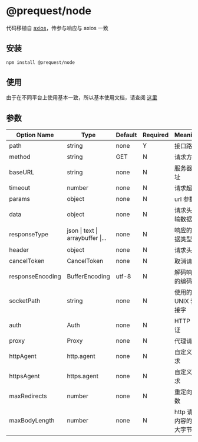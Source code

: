 # @prequest/node

代码移植自 [axios](https://github.com/axios/axios/blob/e9965bfafc/lib/adapters/http.js)，传参与响应与 axios 一致

## 安装

```bash
npm install @prequest/node
```

## 使用

由于在不同平台上使用基本一致，所以基本使用文档，请查阅 [这里](/usage?id=%e5%bc%80%e7%ae%b1%e5%8d%b3%e7%94%a8)

## 参数

| Option Name      | Type                              | Default | Required | Meaning                   | Example                 |
| ---------------- | --------------------------------- | ------- | -------- | ------------------------- | ----------------------- |
| path             | string                            | none    | Y        | 接口路径                  | /api                    |
| method           | string                            | GET     | N        | 请求方式                  | post                    |
| baseURL          | string                            | none    | N        | 服务器地址                | 'http://localhost:3000' |
| timeout          | number                            | none    | N        | 请求超时                  | 5000                    |
| params           | object                            | none    | N        | url 参数                  | { id: 10}               |
| data             | object                            | none    | N        | 请求头传输数据            | { id: 10}               |
| responseType     | json \| text \| arraybuffer \|... | none    | N        | 响应的数据类型            | json                    |
| header           | object                            | none    | N        | 请求头                    | { token: 'aaaaa'}       |
| cancelToken      | CancelToken                       | none    | N        | 取消请求                  |                         |
| responseEncoding | BufferEncoding                    | utf-8   | N        | 解码响应的编码            |                         |
| socketPath       | string                            | none    | N        | 使用的 UNIX 套接字        | '/var/run/docker.sock'  |
| auth             | Auth                              | none    | N        | HTTP 认证                 |                         |
| proxy            | Proxy                             | none    | N        | 代理请求                  |                         |
| httpAgent        | http.agent                        | none    | N        | 自定义请求                |                         |
| httpsAgent       | https.agent                       | none    | N        | 自定义请求                |                         |
| maxRedirects     | number                            | none    | N        | 重定向次数                |                         |
| maxBodyLength    | number                            | none    | N        | http 请求内容的最大字节数 |                         |
